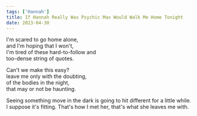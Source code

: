 ```yaml
---
tags: ['Hannah']
title: If Hannah Really Was Psychic Max Would Walk Me Home Tonight
date: 2023-04-30
---
```


I'm scared to go home alone,  
and I'm hoping that I won't,  
I'm tired of these hard-to-follow and  
too-dense string of quotes.

Can't we make this easy?  
leave me only with the doubting,  
of the bodies in the night,  
that may or not be haunting.

Seeing something move in the dark is going to hit different for a little while.  
I suppose it's fitting. That's how I met her, that's what she leaves me with.
